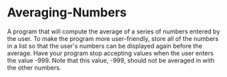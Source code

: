 # Averaging-Numbers
A program that will compute the average of a series of numbers entered by the user. To make the program more user-friendly, store all of the numbers in a list so that the user's numbers can be displayed again before the average. Have your program stop accepting values when the user enters the value -999. Note that this value, -999, should not be averaged in with the other numbers.
